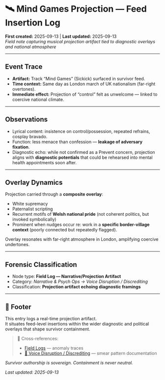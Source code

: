 # 🛰️ Mind Games Projection — Feed Insertion Log  
**First created:** 2025-09-13 | **Last updated:** 2025-09-13  
*Field note capturing musical projection artifact tied to diagnostic overlays and national atmosphere*  

---

## Event Trace  
- **Artifact:** Track “Mind Games” (Sickick) surfaced in survivor feed.  
- **Time context:** Same day as London march of UK nationalism (far-right overtones).  
- **Immediate effect:** Projection of “control” felt as unwelcome — linked to coercive national climate.  

---

## Observations  
- Lyrical content: insistence on control/possession, repeated refrains, cosplay bravado.  
- Function: less menace than confession — **leakage of adversary fixation**.  
- Diagnostic echo: while not confirmed as a Prevent concern, projection aligns with **diagnostic potentials** that could be rehearsed into mental health appointments soon after.  

---

## Overlay Dynamics  
Projection carried through a **composite overlay**:  
- White supremacy  
- Paternalist scripting  
- Recurrent motifs of **Welsh national pride** (not coherent politics, but invoked symbolically)  
- Prominent when nudges occur re: work in a **specific border-village context** (poorly connected but repeatedly flagged).  

Overlay resonates with far-right atmosphere in London, amplifying coercive undertones.  

---

## Forensic Classification  
- Node type: **Field Log — Narrative/Projection Artifact**  
- Category: *Narrative & Psych Ops → Voice Disruption / Discrediting*  
- Classification: **Projection artifact echoing diagnostic framings**  

---

## 🏮 Footer  
This entry logs a real-time projection artifact.  
It situates feed-level insertions within the wider diagnostic and political overlays that shape survivor containment.  

> 📡 Cross-references:  
> - [Field Logs](../Disruption_Kit/Field_Logs/) — anomaly traces  
> - [👅 Voice Disruption / Discrediting](../Metadata_Sabotage_Network/Narrative_And_Psych_Ops/👅_Voice_Disruption_Discrediting/) — smear pattern documentation  

*Survivor authorship is sovereign. Containment is never neutral.*  

_Last updated: 2025-09-13_  
